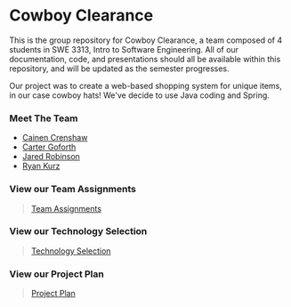 # Cowboy Clearance
This is the group repository for Cowboy Clearance, a team composed of 4 students in SWE 3313, Intro to Software Engineering. All of our documentation, code, and presentations should all be available within this repository, and will be updated as the semester progresses.

Our project was to create a web-based shopping system for unique items, in our case cowboy hats! We've decide to use Java coding and Spring.

### Meet The Team
- [Cainen Crenshaw](https://github.com/cgofort3/SWE_3313_Team4_Spring25/blob/main/Project%20Plan/Resumes/Cainan%20Crenshaw.md)
- [Carter Goforth](https://github.com/cgofort3/SWE_3313_Team4_Spring25/blob/main/Project%20Plan/Resumes/Carter%20Goforth.md)
- [Jared Robinson](https://github.com/cgofort3/SWE_3313_Team4_Spring25/blob/main/Project%20Plan/Resumes/Jared%20Robinson.md)
- [Ryan Kurz](https://github.com/cgofort3/SWE_3313_Team4_Spring25/blob/main/Project%20Plan/Resumes/Ryan%20Kurz.md)

### View our Team Assignments
> [Team Assignments]()

### View our Technology Selection
> [Technology Selection](https://github.com/cgofort3/SWE_3313_Team4_Spring25/blob/7fd81fc4bf4d35eb808265cbb34367c3578d0c3c/Project%20Plan/Technology%20Selection.md)

### View our Project Plan
> [Project Plan](https://swe-3313-team-4-project.youtrack.cloud/gantt-charts/226-2)
